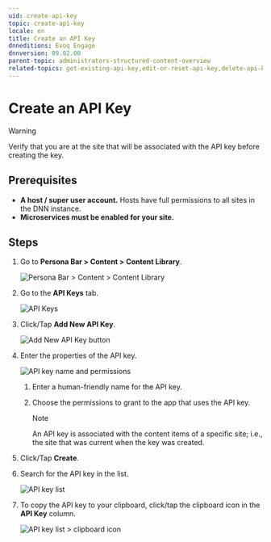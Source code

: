 ```yaml
---
uid: create-api-key
topic: create-api-key
locale: en
title: Create an API Key
dnneditions: Evoq Engage
dnnversion: 09.02.00
parent-topic: administrators-structured-content-overview
related-topics: get-existing-api-key,edit-or-reset-api-key,delete-api-key
---
```


# Create an API Key

> [!WARNING]
> Verify that you are at the site that will be associated with the API key before creating the key.

## Prerequisites

*   **A host / super user account.** Hosts have full permissions to all sites in the DNN instance.
*   **Microservices must be enabled for your site.**

## Steps

1.  Go to **Persona Bar \> Content \> Content Library**.
    
    ![Persona Bar > Content > Content Library](/images/scr-pbar-host-Content-E91.png)

    
2.  Go to the **API Keys** tab.
    
    ![API Keys](/images/scr-pbtabs-host-Content-ContentLibrary-APIKeys-E91.png)
    
3.  Click/Tap **Add New API Key**.
    
      
    
    ![Add New API Key button](/images/scr-APIKey-AddNew-E91.png)
    
      
    
4.  Enter the properties of the API key.
    
      
    
    ![API key name and permissions](/images/scr-APIKey-properties-new-E91.png)
    
      
    
    1.  Enter a human-friendly name for the API key.
    2.  Choose the permissions to grant to the app that uses the API key.
        
        > [!NOTE]
        > An API key is associated with the content items of a specific site; i.e., the site that was current when the key was created.
        
5.  Click/Tap **Create**.
6.  Search for the API key in the list.
    
      
    
    ![API key list](/images/scr-APIKey-list-E91.png)
    
      
    
7.  To copy the API key to your clipboard, click/tap the clipboard icon in the **API Key** column.
    
      
    
    ![API key list > clipboard icon](/images/scr-APIKey-list-clipboard-icon-E91.png)